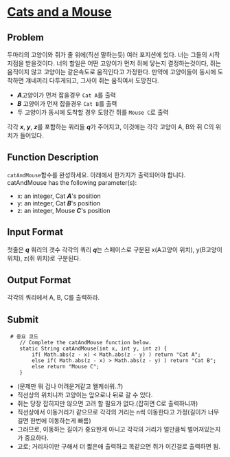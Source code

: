 # [Cats and a Mouse]

## Problem
두마리의 고양이와 쥐가 줄 위에(직선 말하는듯) 여러 포지션에 있다.
너는 그들의 시작지점을 받을것이다.
너의 할일은 어떤 고양이가 먼저 쥐에 닿는지 결정하는것이다, 쥐는 움직이지 않고 고양이는 같은속도로 움직인다고 가정한다.
만약에 고양이들이 동시에 도착하면 걔네끼리 다투게되고, 그사이 쥐는 움직여서 도망친다.
- ***A***고양이가 먼저 잡을경우 `Cat A`를 출력
- ***B*** 고양이가 먼저 잡을경우 `Cat B`를 출력
- 두 고양이가 동시에 도착할 경우 도망간 쥐를 `Mouse C`로 출력

각각 ***x***, ***y***, ***z***를 포함하는 쿼리들 ***q***가 주어지고, 이것에는 각각 고양이 A, B와 쥐 C의 위치가 들어있다. 

## Function Description
`catAndMouse`함수를 완성하세요. 아래에서 한가지가 출력되어야 합니다.
catAndMouse has the following parameter(s):
- x: an integer, Cat ***A***'s position
- y: an integer, Cat ***B***'s position
- z: an integer, Mouse ***C***'s position

## Input Format
첫줄은 ***q*** 쿼리의 갯수
각각의 쿼리 ***q***는 스페이스로 구분된 x(A고양이 위치), y(B고양이 위치), z(쥐 위치)로 구분된다.

## Output Format
각각의 쿼리에서 A, B, C를 출력하라.

## Submit
<pre><code> # 중요 코드
    // Complete the catAndMouse function below.
    static String catAndMouse(int x, int y, int z) {
        if( Math.abs(z - x) < Math.abs(z - y) ) return "Cat A";
        else if( Math.abs(z - x) > Math.abs(z - y) ) return "Cat B";
        else return "Mouse C";
    }
</code></pre>
- (문제만 뭐 겁나 어려운거같고 왤케쉬워..?)
- 직선상의 위치니까 고양이는 앞으로나 뒤로 갈 수 있다. 
- 쥐는 당장 잡히지만 않으면 고려 할 필요가 없다.(잡히면 C로 출력하니까)
- 직선상에서 이동거리가 같으므로 각각의 거리는 n씩 이동한다고 가정(길이가 너무 길면 한번에 이동하는게 빠름)
- 그러므로, 이동하는 길이가 중요한게 아니고 각각의 거리가 얼만큼씩 벌어져있는지가 중요하다.
- 고로; 거리차이만 구해서 더 짧은애 출력하고 똑같으면 쥐가 이긴걸로 출력하면 됨.

[Cats and a Mouse]: https://www.hackerrank.com/challenges/cats-and-a-mouse/problem